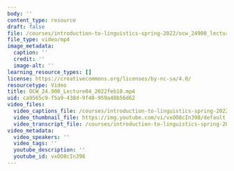 ```yaml
---
body: ''
content_type: resource
draft: false
file: /courses/introduction-to-linguistics-spring-2022/ocw_24900_lecture04_2022feb10_360p_16_9.mp4
file_type: video/mp4
image_metadata:
  caption: ''
  credit: ''
  image-alt: ''
learning_resource_types: []
license: https://creativecommons.org/licenses/by-nc-sa/4.0/
resourcetype: Video
title: OCW_24.900_Lecture04_2022feb10.mp4
uid: ca9565c9-f5a9-438d-9f40-959a48b56d62
video_files:
  video_captions_file: /courses/introduction-to-linguistics-spring-2022-spring-2022/13G-QTpFrZvH88mUgPCG15natCJkXXxn6_transcript.webvtt
  video_thumbnail_file: https://img.youtube.com/vi/vxOO8cIn398/default.jpg
  video_transcript_file: /courses/introduction-to-linguistics-spring-2022-spring-2022/13G-QTpFrZvH88mUgPCG15natCJkXXxn6_transcript.pdf
video_metadata:
  video_speakers: ''
  video_tags: ''
  youtube_description: ''
  youtube_id: vxOO8cIn398
---
```

